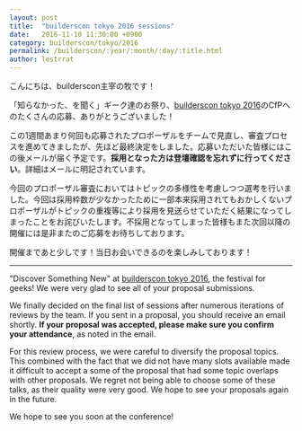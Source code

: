 ```yaml
---
layout: post
title:  "builderscon tokyo 2016 sessions"
date:   2016-11-10 11:30:00 +0900
category: builderscon/tokyo/2016
permalink: /builderscon/:year/:month/:day/:title.html
author: lestrrat
---
```


こんにちは、builderscon主宰の牧です！

「知らなかった、を聞く」ギーク達のお祭り、[builderscon tokyo 2016](https://builderscon.io/builderscon/tokyo/2016)のCfPへのたくさんの応募、ありがとうございました！

この1週間あまり何回も応募されたプロポーザルをチームで見直し、審査プロセスを進めてきましたが、先ほど最終決定をしました。応募いただいた皆様にはこの後メールが届く予定です。**採用となった方は登壇確認を忘れずに行ってください**。詳細はメールに明記されています。

今回のプロポーザル審査においてはトピックの多様性を考慮しつつ選考を行いました。今回は採用枠数が少なかったために一部本来採用されてもおかしくないプロポーザルがトピックの重複等により採用を見送らせていただく結果になってしまったことをお詫びいたします。不採用となってしまった皆様もまた次回以降の開催には是非またのご応募をお待ちしております。

開催まであと少しです！当日お会いできるのを楽しみしております！

---

"Discover Something New" at [builderscon tokyo 2016](https://builderscon.io/builderscon/tokyo/2016), the festival for geeks! We were very glad to see all of your proposal submissions.

We finally decided on the final list of sessions after numerous iterations of reviews by the team. If you sent in a proposal, you should receive an email shortly. **If your proposal was accepted, please make sure you confirm your attendance**, as noted in the email.

For this review process, we were careful to diversify the proposal topics. This combined with the fact that we did not have many slots available made it difficult to accept a some of the proposal that had some topic overlaps with other proposals. We regret not being able to choose some of these talks, as their quality were very good. We hope to see your proposals again in the future.

We hope to see you soon at the conference!
